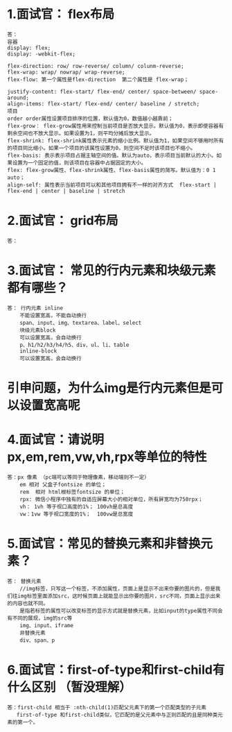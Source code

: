# 1.面试官： flex布局
    答：
    容器
    display: flex;
    display: -webkit-flex;

    flex-direction: row/ row-reverse/ column/ colunm-reverse;
    flex-wrap: wrap/ nowrap/ wrap-reverse;
    flex-flow: 第一个属性是flex-direction  第二个属性是 flex-wrap；

    justify-content: flex-start/ flex-end/ center/ space-between/ space-around;
    align-items: flex-start/ flex-end/ center/ baseline / stretch;
    项目
    order order属性设置项目排序的位置，默认值为0，数值越小越靠前；
    flex-grow： flex-grow属性用来控制当前项目是否放大显示。默认值为0，表示即使容器有剩余空间也不放大显示。如果设置为1，则平均分摊后放大显示。
    flex-shrink: flex-shrink属性表示元素的缩小比例。默认值为1，如果空间不够用时所有的项目同比缩小。如果一个项目的该属性设置为0，则空间不足时该项目也不缩小。
    flex-basis: 表示表示项目占据主轴空间的值。默认为auto，表示项目当前默认的大小。如果设置为一个固定的值，则该项目在容器中占据固定的大小。
    flex: flex-grow属性、flex-shrink属性、flex-basis属性的简写。默认值为：0 1 auto；
    align-self: 属性表示当前项目可以和其他项目拥有不一样的对齐方式  flex-start | flex-end | center | baseline | stretch
# 2.面试官： grid布局
    答：
# 3.面试官： 常见的行内元素和块级元素都有哪些？
    答： 行内元素 inline
        不能设置宽高，不能自动换行
        span、input、img、textarea、label、select
        块级元素block
        可以设置宽高，会自动换行
        p、h1/h2/h3/h4/h5、div、ul、li、table
        inline-block
        可以设置宽高，会自动换行
# 引申问题，为什么img是行内元素但是可以设置宽高呢
# 4.面试官：请说明px,em,rem,vw,vh,rpx等单位的特性
    答：px 像素 （pc端可以等同于物理像素，移动端则不一定）
        em 相对 父盒子fontsize 的单位；
        rem  相对 html根标签fontsize 的单位；
        rpx: 微信小程序中独有的自适应屏幕大小的相对单位，所有屏宽均为750rpx；
        vh： 1vh 等于视口高度的1%； 100vh是总高度
        vw：1vw 等于视口宽度的1%；  100vw是总宽度
# 5.面试官：常见的替换元素和非替换元素？
    答： 替换元素
        //img标签，只写这一个标签，不添加属性，页面上是显示不出来你要的图片的，但是我们往img标签里面添加src，这时候页面上就能显示出你要的图片，src不同，页面上显示出来的内容也就不同。
        是指若标签的属性可以改变标签的显示方式就是替换元素，比如input的type属性不同会有不同的展现，img的src等
        img、input、iframe
        非替换元素
        div、span、p
# 6.面试官：first-of-type和first-child有什么区别 （暂没理解）
    答：first-child 相当于 :nth-child(1)匹配父元素下的第一个匹配类型的子元素
       first-of-type 和first-child类似，它匹配的是父元素中与正则匹配的且是同种类元素的第一个。